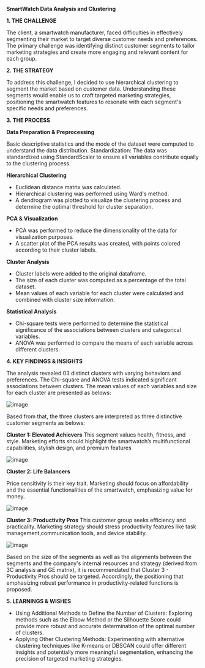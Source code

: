 **SmartWatch Data Analysis and Clustering**

**1. THE CHALLENGE**

The client, a smartwatch manufacturer, faced difficulties in effectively segmenting their market to target diverse customer needs and preferences. The primary challenge was identifying distinct customer segments to tailor marketing strategies and create more engaging and relevant content for each group.


**2. THE STRATEGY**

To address this challenge, I decided to use hierarchical clustering to segment the market based on customer data. Understanding these segments would enable us to craft targeted marketing strategies, positioning the smartwatch features to resonate with each segment's specific needs and preferences.



**3. THE PROCESS**

**Data Preparation & Preprocessing**

Basic descriptive statistics and the mode of the dataset were computed to understand the data distribution.
Standardization: The data was standardized using StandardScaler to ensure all variables contribute equally to the clustering process.

**Hierarchical Clustering**

- Euclidean distance matrix was calculated.
- Hierarchical clustering was performed using Ward's method.
- A dendrogram was plotted to visualize the clustering process and determine the optimal threshold for cluster separation.
  
**PCA & Visualization**

- PCA was performed to reduce the dimensionality of the data for visualization purposes.
- A scatter plot of the PCA results was created, with points colored according to their cluster labels.

**Cluster Analysis**

- Cluster labels were added to the original dataframe.
- The size of each cluster was computed as a percentage of the total dataset.
- Mean values of each variable for each cluster were calculated and combined with cluster size information.
  
**Statistical Analysis**

- Chi-square tests were performed to determine the statistical significance of the associations between clusters and categorical variables.
- ANOVA was performed to compare the means of each variable across different clusters.
  


**4. KEY FINDINGS & INSIGHTS**

The analysis revealed 03 distinct clusters with varying behaviors and preferences. The Chi-square and ANOVA tests indicated significant associations between clusters. 
The mean values of each variables and size for each cluster are presented as belows: 

![image](https://github.com/mainguyenwrk/Customer-segmentation-using-Cluster/assets/175161045/26793bc5-fce2-483a-9936-8cb918bf723d)


Based from that, the three clusters are interpreted as three distinctive customer segments as belows: 

**Cluster 1: Elevated Achievers**
This segment values health, fitness, and style. Marketing efforts should highlight the smartwatch’s multifunctional capabilities, stylish design, and premium features

![image](https://github.com/mainguyenwrk/Customer-segmentation-using-Cluster/assets/175161045/7a519a27-8b21-4ed9-b4d0-0d2ebbc593d1)



**Cluster 2: Life Balancers**

Price sensitivity is their key trait. Marketing should focus on affordability and the essential functionalities of the smartwatch, emphasizing value for money.

![image](https://github.com/mainguyenwrk/Customer-segmentation-using-Cluster/assets/175161045/fbc3d01a-2982-4212-9807-560d66f52c3f)


**Cluster 3: Productivity Pros**
This customer group seeks efficiency and practicality. Marketing strategy should stress productivity features like task management,communication tools, and device stability.

![image](https://github.com/mainguyenwrk/Customer-segmentation-using-Cluster/assets/175161045/34dca02d-b21a-4438-904e-f90b741912e9)


Based on the size of the segments as well as the alignments between the segments and the company's internal resources and strategy (derived from 3C analysis and GE matrix), it is recommendated that Cluster 3 - Productivity Pros should be targeted. Accordingly, the positioning that emphasizing robust performance in productivity-related functions is proposed. 


**5. LEARNINGS & WISHES**
- Using Additional Methods to Define the Number of Clusters: Exploring methods such as the Elbow Method or the Silhouette Score could provide more robust and accurate determination of the optimal number of clusters.
- Applying Other Clustering Methods: Experimenting with alternative clustering techniques like K-means or DBSCAN could offer different insights and potentially more meaningful segmentation, enhancing the precision of targeted marketing strategies.

